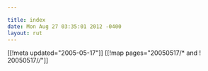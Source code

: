 ```yaml
---

title: index
date: Mon Aug 27 03:35:01 2012 -0400
layout: rut
---
```


[[!meta updated="2005-05-17"]]
[[!map pages="20050517/* and ! 20050517/*/*"]]
